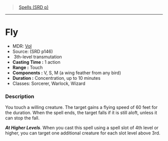 ﻿---
!SpellItem
Name: Fly
AltName: '[Vol](hd_spells_vol.md)'
Type: transmutation
Level: 3
CastingTime: 1 action
Range: Touch
Components: V, S, M (a wing feather from any bird)
Duration: Concentration, up to 10 minutes
Classes: Sorcerer, Warlock, Wizard
Family: SpellVO
Source: (SRD p146)
Id: spells_vo.md#fly
ParentLink: spells_vo.md#spells-srd-p
ParentName: Spells (SRD p)
NameLevel: 1
Attributes:
  Name: Fly
  Markdown: >+
    # <!--Name-->Fly<!--/Name-->


    - MDR: <!--AltName-->[Vol](hd_spells_vol.md)<!--/AltName-->

    - Source: <!--Source-->(SRD p146)<!--/Source-->

    -  <!--Level-->3<!--/Level-->th-level <!--Type-->transmutation<!--/Type-->

    - **Casting Time :** <!--CastingTime-->1 action<!--/CastingTime-->

    - **Range :** <!--Range-->Touch<!--/Range-->

    - **Components :** <!--Components-->V, S, M (a wing feather from any bird)<!--/Components-->

    - **Duration :** <!--Duration-->Concentration, up to 10 minutes<!--/Duration-->

    - Classes: <!--Classes-->Sorcerer, Warlock, Wizard<!--/Classes-->


    ### Description


    You touch a willing creature. The target gains a flying speed of 60 feet for the duration. When the spell ends, the target falls if it is still aloft, unless it can stop the fall.


    **_At Higher Levels_**. When you cast this spell using a spell slot of 4th level or higher, you can target one additional creature for each slot level above 3rd.

  AltName: '[Vol](hd_spells_vol.md)'
  Source: (SRD p146)
  Level: 3
  Type: transmutation
  CastingTime: 1 action
  Range: Touch
  Components: V, S, M (a wing feather from any bird)
  Duration: Concentration, up to 10 minutes
  Classes: Sorcerer, Warlock, Wizard
AttributesDictionary: >+
  Name: Fly

  Markdown: >+

    # <!--Name-->Fly<!--/Name-->





    - MDR: <!--AltName-->[Vol](hd_spells_vol.md)<!--/AltName-->



    - Source: <!--Source-->(SRD p146)<!--/Source-->



    -  <!--Level-->3<!--/Level-->th-level <!--Type-->transmutation<!--/Type-->



    - **Casting Time :** <!--CastingTime-->1 action<!--/CastingTime-->



    - **Range :** <!--Range-->Touch<!--/Range-->



    - **Components :** <!--Components-->V, S, M (a wing feather from any bird)<!--/Components-->



    - **Duration :** <!--Duration-->Concentration, up to 10 minutes<!--/Duration-->



    - Classes: <!--Classes-->Sorcerer, Warlock, Wizard<!--/Classes-->





    ### Description





    You touch a willing creature. The target gains a flying speed of 60 feet for the duration. When the spell ends, the target falls if it is still aloft, unless it can stop the fall.





    **_At Higher Levels_**. When you cast this spell using a spell slot of 4th level or higher, you can target one additional creature for each slot level above 3rd.



  AltName: '[Vol](hd_spells_vol.md)'

  Source: (SRD p146)

  Level: 3

  Type: transmutation

  CastingTime: 1 action

  Range: Touch

  Components: V, S, M (a wing feather from any bird)

  Duration: Concentration, up to 10 minutes

  Classes: Sorcerer, Warlock, Wizard

---
> [Spells (SRD p)](srd_spells.md)

---

# Fly

- MDR: [Vol](hd_spells_vol.md)
- Source: (SRD p146)
-  3th-level transmutation
- **Casting Time :** 1 action
- **Range :** Touch
- **Components :** V, S, M (a wing feather from any bird)
- **Duration :** Concentration, up to 10 minutes
- Classes: Sorcerer, Warlock, Wizard

### Description

You touch a willing creature. The target gains a flying speed of 60 feet for the duration. When the spell ends, the target falls if it is still aloft, unless it can stop the fall.

**_At Higher Levels_**. When you cast this spell using a spell slot of 4th level or higher, you can target one additional creature for each slot level above 3rd.

